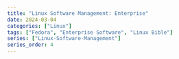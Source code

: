```yaml
---
title: "Linux Software Management: Enterprise"
date: 2024-03-04
categories: ["Linux"]
tags: ["Fedora", "Enterprise Software", "Linux Bible"]
series: ["Linux-Software-Management"]
series_order: 4
---
```

